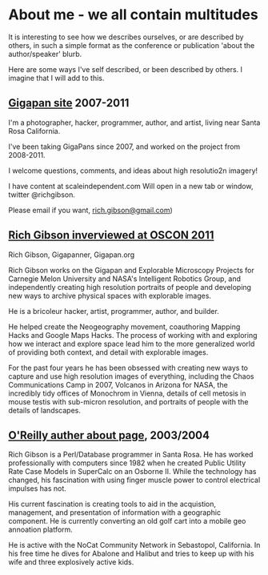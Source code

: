 # About me - we all contain multitudes

It is interesting to see how we describes ourselves, or are described by others, in such
a simple format as the conference or publication 'about the author/speaker' blurb.

Here are some ways I've self described, or been described by others. I imagine
that I will add to this.


## [Gigapan site](http://www.gigapan.com/profiles/Rich) 2007-2011

I'm a photographer, hacker, programmer, author, and artist, living near Santa Rosa California.

I've been taking GigaPans since 2007, and worked on the project from 2008-2011.

I welcome questions, comments, and ideas about high resolutio2n imagery!

I have content at scaleindependent.com Will open in a new tab or window, twitter @richgibson.

Please email if you want, rich.gibson@gmail.com)


## [Rich Gibson inverviewed at OSCON 2011](https://www.youtube.com/watch?v=KUmxNGfXP7U)

Rich Gibson, Gigapanner, Gigapan.org

Rich Gibson works on the Gigapan and Explorable Microscopy Projects for Carnegie Melon University and NASA's Intelligent Robotics Group, and independently creating high resolution portraits of people and developing new ways to archive physical spaces with explorable images.

He is a bricoleur hacker, artist, programmer, author, and builder.

He helped create the Neogeography movement, coauthoring Mapping Hacks and Google Maps Hacks. The process of working with and exploring how we interact and explore space lead him to the more generalized world of providing both context, and detail with explorable images.

For the past four years he has been obsessed with creating new ways to capture and use high resolution images of everything, including the Chaos Communications Camp in 2007, Volcanos in Arizona for NASA, the incredibly tidy offices of Monochrom in Vienna, details of cell metosis in mouse testis with sub-micron resolution, and portraits of people with the details of landscapes.


## [O'Reilly auther about page](https://www.oreilly.com/pub/au/1726), 2003/2004

Rich Gibson is a Perl/Database programmer in Santa Rosa. He has worked professionally with computers since 1982 when he created Public Utility Rate Case Models in SuperCalc on an Osborne II. While the technology has changed, his fascination with using finger muscle power to control electrical impulses has not.

His current fascination is creating tools to aid in the acquistion, management, and presentation of information with a geographic component. He is currently converting an old golf cart into a mobile geo annoation platform.

He is active with the NoCat Community Network in Sebastopol, California. In his free time he dives for Abalone and Halibut and tries to keep up with his wife and three explosively active kids.


